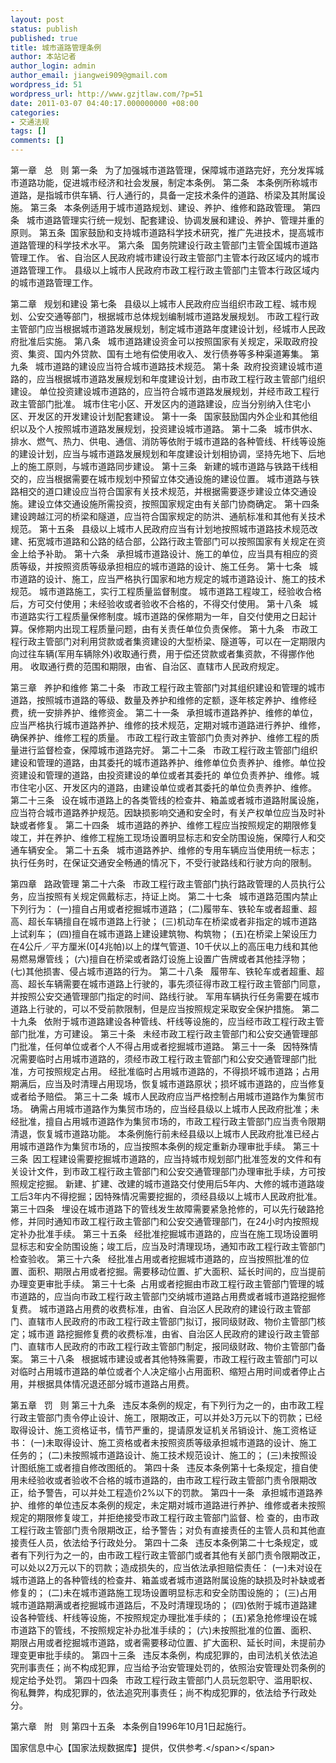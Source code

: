 ```yaml
---
layout: post
status: publish
published: true
title: 城市道路管理条例
author: 本站记者
author_login: admin
author_email: jiangwei909@gmail.com
wordpress_id: 51
wordpress_url: http://www.gzjtlaw.com/?p=51
date: 2011-03-07 04:40:17.000000000 +08:00
categories:
- 交通法规
tags: []
comments: []
---
```

<span><span> 第一章&nbsp;&nbsp; 总&nbsp;&nbsp; 则
第一条&nbsp;&nbsp; 为了加强城市道路管理，保障城市道路完好，充分发挥城市道路功能，促进城市经济和社会发展，制定本条例。
第二条&nbsp;&nbsp; 本条例所称城市道路，是指城市供车辆、行人通行的，具备一定技术条件的道路、桥梁及其附属设施。
第三条&nbsp;&nbsp; 本条例适用于城市道路规划、建设、养护、维修和路政管理。
第四条&nbsp;&nbsp; 城市道路管理实行统一规划、配套建设、协调发展和建设、养护、管理并重的原则。
第五条&nbsp; 国家鼓励和支持城市道路科学技术研究，推广先进技术，提高城市道路管理的科学技术水平。
第六条&nbsp;&nbsp; 国务院建设行政主管部门主管全国城市道路管理工作。
省、自治区人民政府城市建设行政主管部门主管本行政区域内的城市道路管理工作。
县级以上城市人民政府市政工程行政主管部门主管本行政区域内的城市道路管理工作。

第二章&nbsp;&nbsp; 规划和建设
第七条&nbsp;&nbsp; 县级以上城市人民政府应当组织市政工程、城市规划、公安交通等部门，根据城市总体规划编制城市道路发展规划。
市政工程行政主管部门应当根据城市道路发展规划，制定城市道路年度建设计划，经城市人民政府批准后实施。
第八条&nbsp;&nbsp; 城市道路建设资金可以按照国家有关规定，采取政府投资、集资、国内外贷款、国有土地有偿使用收入、发行债券等多种渠道筹集。
第九条&nbsp;&nbsp; 城市道路的建设应当符合城市道路技术规范。
第十条&nbsp; 政府投资建设城市道路的，应当根据城市道路发展规划和年度建设计划，由市政工程行政主管部门组织建设。
单位投资建设城市道路的，应当符合城市道路发展规划，并经市政工程行政主管部门批准。
城市住宅小区、开发区内的道路建设，应当分别纳入住宅小区、开发区的开发建设计划配套建设。
第十一条&nbsp;&nbsp; 国家鼓励国内外企业和其他组织以及个人按照城市道路发展规划，投资建设城市道路。
第十二条&nbsp;&nbsp; 城市供水、排水、燃气、热力、供电、通信、消防等依附于城市道路的各种管线、杆线等设施的建设计划，应当与城市道路发展规划和年度建设计划相协调，坚持先地下、后地上的施工原则，与城市道路同步建设。
第十三条&nbsp;&nbsp; 新建的城市道路与铁路干线相交的，应当根据需要在城市规划中预留立体交通设施的建设位置。
城市道路与铁路相交的道口建设应当符合国家有关技术规范，并根据需要逐步建设立体交通设施。建设立体交通设施所需投资，按照国家规定由有关部门协商确定。
第十四条&nbsp;&nbsp; 建设跨越江河的桥梁和隧道，应当符合国家规定的防洪、通航标准和其他有关技术规范。
第十五条&nbsp;&nbsp; 县级以上城市人民政府应当有计划地按照城市道路技术规范改建、拓宽城市道路和公路的结合部，公路行政主管部门可以按照国家有关规定在资金上给予补助。
第十六条&nbsp;&nbsp; 承担城市道路设计、施工的单位，应当具有相应的资质等级，并按照资质等级承担相应的城市道路的设计、施工任务。
第十七条&nbsp;&nbsp; 城市道路的设计、施工，应当严格执行国家和地方规定的城市道路设计、施工的技术规范。
城市道路施工，实行工程质量监督制度。
城市道路工程竣工，经验收合格后，方可交付使用；未经验收或者验收不合格的，不得交付使用。
第十八条&nbsp;&nbsp; 城市道路实行工程质量保修制度。城市道路的保修期为一年，自交付使用之日起计算。保修期内出现工程质量问题，由有关责任单位负责保修。
第十九条&nbsp;&nbsp; 市政工程行政主管部门对利用贷款或者集资建设的大型桥梁、隧道等，可以在一定期限内向过往车辆(军用车辆除外)收取通行费，用于偿还贷款或者集资款，不得挪作他用。
收取通行费的范围和期限，由省、自治区、直辖市人民政府规定。

第三章&nbsp;&nbsp; 养护和维修
第二十条&nbsp;&nbsp; 市政工程行政主管部门对其组织建设和管理的城市道路，按照城市道路的等级、数量及养护和维修的定额，逐年核定养护、维修经费，统一安排养护、维修资金。
第二十一条&nbsp;&nbsp; 承担城市道路养护、维修的单位，应当严格执行城市道路养护、维修的技术规范，定期对城市道路进行养护、维修，确保养护、维修工程的质量。
市政工程行政主管部门负责对养护、维修工程的质量进行监督检查，保障城市道路完好。
第二十二条&nbsp;&nbsp;  市政工程行政主管部门组织建设和管理的道路，由其委托的城市道路养护、维修单位负责养护、维修。单位投资建设和管理的道路，由投资建设的单位或者其委托的 单位负责养护、维修。城市住宅小区、开发区内的道路，由建设单位或者其委托的单位负责养护、维修。
第二十三条&nbsp;&nbsp; 设在城市道路上的各类管线的检查井、箱盖或者城市道路附属设施，应当符合城市道路养护规范。因缺损影响交通和安全时，有关产权单位应当及时补缺或者修复。
第二十四条&nbsp;&nbsp; 城市道路的养护、维修工程应当按照规定的期限修复竣工，并在养护、维修工程施工现场设置明显标志和安全防围设施，保障行人和交通车辆安全。
第二十五条&nbsp;&nbsp; 城市道路养护、维修的专用车辆应当使用统一标志；执行任务时，在保证交通安全畅通的情况下，不受行驶路线和行驶方向的限制。

第四章&nbsp;&nbsp; 路政管理
第二十六条&nbsp;&nbsp; 市政工程行政主管部门执行路政管理的人员执行公务，应当按照有关规定佩戴标志，持证上岗。
第二十七条&nbsp;&nbsp; 城市道路范围内禁止下列行为：
(一)擅自占用或者挖掘城市道路；
(二)履带车、铁轮车或者超重、超高、超长车辆擅自在城市道路上行驶；
(三)机动车在桥梁或者非指定的城市道路上试刹车；
(四)擅自在城市道路上建设建筑物、构筑物；
(五)在桥梁上架设压力在4公斤／平方厘米(04兆帕)以上的煤气管道、10千伏以上的高压电力线和其他易燃易爆管线；
(六)擅自在桥梁或者路灯设施上设置广告牌或者其他挂浮物；
(七)其他损害、侵占城市道路的行为。
第二十八条&nbsp;&nbsp; 履带车、铁轮车或者超重、超高、超长车辆需要在城市道路上行驶的，事先须征得市政工程行政主管部门同意，并按照公安交通管理部门指定的时间、路线行驶。
军用车辆执行任务需要在城市道路上行驶的，可以不受前款限制，但是应当按照规定采取安全保护措施。
第二十九条&nbsp;&nbsp; 依附于城市道路建设各种管线、杆线等设施的，应当经市政工程行政主管部门批准，方可建设。
第三十条&nbsp;&nbsp; 未经市政工程行政主管部门和公安交通管理部门批准，任何单位或者个人不得占用或者挖掘城市道路。
第三十一条&nbsp;&nbsp; 因特殊情况需要临时占用城市道路的，须经市政工程行政主管部门和公安交通管理部门批准，方可按照规定占用。
经批准临时占用城市道路的，不得损坏城市道路；占用期满后，应当及时清理占用现场，恢复城市道路原状；损坏城市道路的，应当修复或者给予赔偿。
第三十二条&nbsp; 城市人民政府应当严格控制占用城市道路作为集贸市场。
确需占用城市道路作为集贸市场的，应当经县级以上城市人民政府批准；未经批准，擅自占用城市道路作为集贸市场的，市政工程行政主管部门应当责令限期清退，恢复城市道路功能。
本条例施行前未经县级以上城市人民政府批准已经占用城市道路作为集贸市场的，应当按照本条例的规定重新办理审批手续。
第三十三条&nbsp; 因工程建设需要挖掘城市道路的，应当持城市规划部门批准签发的文件和有关设计文件，到市政工程行政主管部门和公安交通管理部门办理审批手续，方可按照规定挖掘。
新建、扩建、改建的城市道路交付使用后5年内、大修的城市道路竣工后3年内不得挖掘；因特殊情况需要挖掘的，须经县级以上城市人民政府批准。
第三十四条&nbsp;&nbsp; 埋设在城市道路下的管线发生故障需要紧急抢修的，可以先行破路抢修，并同时通知市政工程行政主管部门和公安交通管理部门，在24小时内按照规定补办批准手续。
第三十五条&nbsp;&nbsp; 经批准挖掘城市道路的，应当在施工现场设置明显标志和安全防围设施；竣工后，应当及时清理现场，通知市政工程行政主管部门检查验收。
第三十六条&nbsp;&nbsp; 经批准占用或者挖掘城市道路的，应当按照批准的位置、面积、期限占用或者挖掘。需要移动位置、扩大面积、延长时间的，应当提前办理变更审批手续。
第三十七条&nbsp; 占用或者挖掘由市政工程行政主管部门管理的城市道路的，应当向市政工程行政主管部门交纳城市道路占用费或者城市道路挖掘修复费。
城市道路占用费的收费标准，由省、自治区人民政府的建设行政主管部门、直辖市人民政府的市政工程行政主管部门拟订，报同级财政、物价主管部门核定；城市道 路挖掘修复费的收费标准，由省、自治区人民政府的建设行政主管部门、直辖市人民政府的市政工程行政主管部门制定，报同级财政、物价主管部门备案。
第三十八条&nbsp;&nbsp; 根据城市建设或者其他特殊需要，市政工程行政主管部门可以对临时占用城市道路的单位或者个人决定缩小占用面积、缩短占用时间或者停止占用，并根据具体情况退还部分城市道路占用费。

第五章&nbsp;&nbsp; 罚&nbsp;&nbsp; 则
第三十九条&nbsp;&nbsp; 违反本条例的规定，有下列行为之一的，由市政工程行政主管部门责令停止设计、施工，限期改正，可以并处3万元以下的罚款；已经取得设计、施工资格证书，情节严重的，提请原发证机关吊销设计、施工资格证书：
(一)未取得设计、施工资格或者未按照资质等级承担城市道路的设计、施工任务的；
(二)未按照城市道路设计、施工技术规范设计、施工的；
(三)未按照设计图纸施工或者擅自修改图纸的。
第四十条&nbsp;&nbsp; 违反本条例第十七条规定，擅自使用未经验收或者验收不合格的城市道路的，由市政工程行政主管部门责令限期改正，给予警告，可以并处工程造价2%以下的罚款。
第四十一条&nbsp;&nbsp;  承担城市道路养护、维修的单位违反本条例的规定，未定期对城市道路进行养护、维修或者未按照规定的期限修复竣工，并拒绝接受市政工程行政主管部门监督、检 查的，由市政工程行政主管部门责令限期改正，给予警告；对负有直接责任的主管人员和其他直接责任人员，依法给予行政处分。
第四十二条&nbsp;&nbsp; 违反本条例第二十七条规定，或者有下列行为之一的，由市政工程行政主管部门或者其他有关部门责令限期改正，可以处以2万元以下的罚款；造成损失的，应当依法承担赔偿责任：
(一)未对设在城市道路上的各种管线的检查井、箱盖或者城市道路附属设施的缺损及时补缺或者修复的；
(二)未在城市道路施工现场设置明显标志和安全防围设施的；
(三)占用城市道路期满或者挖掘城市道路后，不及时清理现场的；
(四)依附于城市道路建设各种管线、杆线等设施，不按照规定办理批准手续的；
(五)紧急抢修埋设在城市道路下的管线，不按照规定补办批准手续的；
(六)未按照批准的位置、面积、期限占用或者挖掘城市道路，或者需要移动位置、扩大面积、延长时间，未提前办理变更审批手续的。
第四十三条&nbsp;&nbsp; 违反本条例，构成犯罪的，由司法机关依法追究刑事责任；尚不构成犯罪，应当给予治安管理处罚的，依照治安管理处罚条例的规定给予处罚。
第四十四条&nbsp;&nbsp; 市政工程行政主管部门人员玩忽职守、滥用职权、徇私舞弊，构成犯罪的，依法追究刑事责任；尚不构成犯罪的，依法给予行政处分。

第六章&nbsp;&nbsp; 附&nbsp;&nbsp; 则
第四十五条&nbsp;&nbsp; 本条例自1996年10月1日起施行。

国家信息中心【国家法规数据库】提供，仅供参考.<&#47;span><&#47;span>
